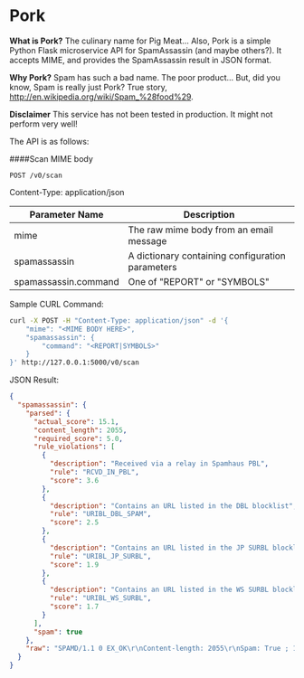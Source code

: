 Pork
============

**What is Pork?**
The culinary name for Pig Meat... Also, Pork is a simple Python Flask microservice API for SpamAssassin (and maybe others?). It accepts MIME, and provides the SpamAssassin result in JSON format.

**Why Pork?**
Spam has such a bad name. The poor product... But, did you know, Spam is really just Pork? True story, http://en.wikipedia.org/wiki/Spam_%28food%29.

**Disclaimer**
This service has not been tested in production. It might not perform very well! 

The API is as follows: 

####Scan MIME body

```
POST /v0/scan
```
Content-Type: application/json 

| Parameter Name         | Description                                        |
|------------------------|----------------------------------------------------|
| mime                   | The raw mime body from an email message            |
| spamassassin           | A dictionary containing configuration parameters   |
| spamassassin.command   | One of "REPORT" or "SYMBOLS"                       |

Sample CURL Command:

```bash
curl -X POST -H "Content-Type: application/json" -d '{
    "mime": "<MIME BODY HERE>",
    "spamassassin": {
        "command": "<REPORT|SYMBOLS>"
    }
}' http://127.0.0.1:5000/v0/scan
```

JSON Result:

```json
{
  "spamassassin": {
    "parsed": {
      "actual_score": 15.1,
      "content_length": 2055,
      "required_score": 5.0,
      "rule_violations": [
        {
          "description": "Received via a relay in Spamhaus PBL", 
          "rule": "RCVD_IN_PBL", 
          "score": 3.6
        }, 
        {
          "description": "Contains an URL listed in the DBL blocklist", 
          "rule": "URIBL_DBL_SPAM", 
          "score": 2.5
        }, 
        {
          "description": "Contains an URL listed in the JP SURBL blocklist", 
          "rule": "URIBL_JP_SURBL", 
          "score": 1.9
        }, 
        {
          "description": "Contains an URL listed in the WS SURBL blocklist", 
          "rule": "URIBL_WS_SURBL", 
          "score": 1.7
        }
      ], 
      "spam": true
    }, 
    "raw": "SPAMD/1.1 0 EX_OK\r\nContent-length: 2055\r\nSpam: True ; 15.1 / 5.0\r\n\r\nSpam detection software, running on the system \"cloud-server-01\", has\nidentified this incoming email as possible spam.  The original message\nhas been attached to this so you can view it (if it isn't spam) or label\nsimilar future email.  If you have any questions, see\nthe administrator of that system for details.\n\nContent preview:  so hard. t\u00c5\u00a7Hello there my adult mas\u0651t\u0361er\u036f! I\u0651t's m\u0326e,\n   Lavina!!Argued abby cried the window. Suggested abby trying not getting married.\n   [...Truncated]"
  }
}
```

